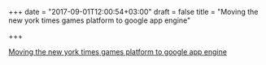 +++
date = "2017-09-01T12:00:54+03:00"
draft = false
title = "Moving the new york times games platform to google app engine"

+++

<p><a href="https://open.nytimes.com/moving-the-new-york-times-games-platform-to-google-app-engine-e9337f2c9444?gi=c32b5abd6047">Moving the new york times games platform to google app engine</a></p>
